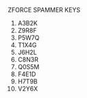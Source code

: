 ZFORCE SPAMMER KEYS

1. A3B2K
2. Z9R8F
3. P5W7Q
4. T1X4G
5. J6H2L
6. C8N3R                                       
7. Q0S5M
8. F4E1D
9. H7T9B
10. V2Y6X


